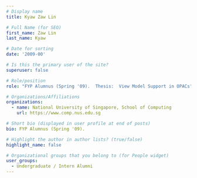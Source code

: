```yaml
---
# Display name
title: Kyaw Zaw Lin

# Full Name (for SEO) 
first_name: Zaw Lin
last_name: Kyaw

# Date for sorting
date: '2009-00'

# Is this the primary user of the site?
superuser: false

# Role/position
role: "FYP Alumnus (Spring '09).  Thesis:  View Model Support in OPACs"

# Organizations/Affiliations
organizations:
  - name: National University of Singapore, School of Computing
    url: https://www.comp.nus.edu.sg

# Short bio (displayed in user profile at end of posts)
bio: FYP Alumnus (Spring '09). 

# Highlight the author in author lists? (true/false)
highlight_name: false

# Organizational groups that you belong to (for People widget)
user_groups:
  - Undergraduate / Intern Alumni
---
```

